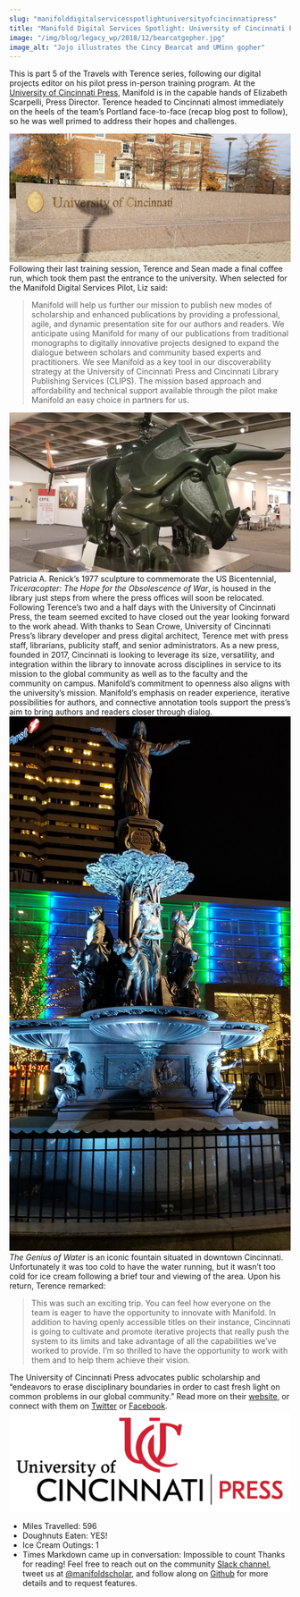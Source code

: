 ```yaml
---
slug: "manifolddigitalservicesspotlightuniversityofcincinnatipress"
title: "Manifold Digital Services Spotlight: University of Cincinnati Press"
image: "/img/blog/legacy_wp/2018/12/bearcatgopher.jpg"
image_alt: "Jojo illustrates the Cincy Bearcat and UMinn gopher"
---
```


This is part 5 of the Travels with Terence series, following our digital projects editor on his pilot press in-person training program. At the [University of Cincinnati Press](https://ucincinnatipress.uc.edu/), Manifold is in the capable hands of Elizabeth Scarpelli, Press Director. Terence headed to Cincinnati almost immediately on the heels of the team’s Portland face-to-face (recap blog post to follow), so he was well primed to address their hopes and challenges.


<!--truncate-->

[![University of Cincinnati sign on a bench in front of a building and trees](/img/blog/legacy_wp/2018/12/uc.jpg)](/img/blog/legacy_wp/2018/12/uc.jpg) Following their last training session, Terence and Sean made a final coffee run, which took them past the entrance to the university. When selected for the Manifold Digital Services Pilot, Liz said:

> Manifold will help us further our mission to publish new modes of scholarship and enhanced publications by providing a professional, agile, and dynamic presentation site for our authors and readers. We anticipate using Manifold for many of our publications from traditional monographs to digitally innovative projects designed to expand the dialogue between scholars and community based experts and practitioners. We see Manifold as a key tool in our discoverability strategy at the University of Cincinnati Press and Cincinnati Library Publishing Services (CLIPS). The mission based approach and affordability and technical support available through the pilot make Manifold an easy choice in partners for us.

[![Patricia A. Renick’s 1977 sculpture to commemorate the US Bicentennial, Triceracopter: The Hope for the Obsolescence of War, is housed in the library just steps from where the press offices will soon be.](/img/blog/legacy_wp/2018/12/triceracopter.jpg)](/img/blog/legacy_wp/2018/12/triceracopter.jpg) Patricia A. Renick’s 1977 sculpture to commemorate the US Bicentennial, _Triceracopter: The Hope for the Obsolescence of War_, is housed in the library just steps from where the press offices will soon be relocated. Following Terence’s two and a half days with the University of Cincinnati Press, the team seemed excited to have closed out the year looking forward to the work ahead. With thanks to Sean Crowe, University of Cincinnati Press’s library developer and press digital architect, Terence met with press staff, librarians, publicity staff, and senior administrators. As a new press, founded in 2017, Cincinnati is looking to leverage its size, versatility, and integration within the library to innovate across disciplines in service to its mission to the global community as well as to the faculty and the community on campus. Manifold’s commitment to openness also aligns with the university’s mission. Manifold’s emphasis on reader experience, iterative possibilities for authors, and connective annotation tools support the press’s aim to bring authors and readers closer through dialog.[![The Genius of Water is an iconic fountain situated in downtown Cincinnati. Unfortunately it was too cold to have the water running, but it wasn’t too cold for ice cream following a brief tour and viewing of the area.](/img/blog/legacy_wp/2018/12/fountain.jpg)](/img/blog/legacy_wp/2018/12/fountain.jpg) _The Genius of Water_ is an iconic fountain situated in downtown Cincinnati. Unfortunately it was too cold to have the water running, but it wasn’t too cold for ice cream following a brief tour and viewing of the area. Upon his return, Terence remarked:

> This was such an exciting trip. You can feel how everyone on the team is eager to have the opportunity to innovate with Manifold. In addition to having openly accessible titles on their instance, Cincinnati is going to cultivate and promote iterative projects that really push the system to its limits and take advantage of all the capabilities we’ve worked to provide. I’m so thrilled to have the opportunity to work with them and to help them achieve their vision.

The University of Cincinnati Press advocates public scholarship and “endeavors to erase disciplinary boundaries in order to cast fresh light on common problems in our global community.” Read more on their [website](https://ucincinnatipress.uc.edu/), or connect with them on [Twitter](https://twitter.com/ucincipress) or [Facebook](https://www.facebook.com/uofcincinnati/).[![Press logo](/img/blog/legacy_wp/2018/12/Cincinnati_Press_Hori@4x.png)](/img/blog/legacy_wp/2018/12/Cincinnati_Press_Hori@4x.png)
- Miles Travelled: 596
- Doughnuts Eaten: YES!
- Ice Cream Outings: 1
- Times Markdown came up in conversation: Impossible to count
Thanks for reading! Feel free to reach out on the community [Slack channel](https://manifold-slackin.herokuapp.com/), tweet us at [@manifoldscholar](https://twitter.com/ManifoldScholar), and follow along on [Github](https://github.com/ManifoldScholar/manifold) for more details and to request features.

 &nbsp;

